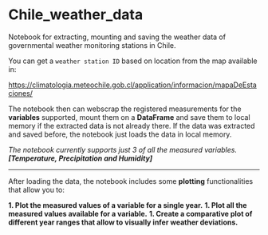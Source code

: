 # Chile_weather_data
Notebook for extracting, mounting and saving the weather data of governmental weather monitoring stations in Chile. 

You can get a `weather station ID` based on location from the map available in: 

https://climatologia.meteochile.gob.cl/application/informacion/mapaDeEstaciones/

The notebook then can webscrap the registered measurements for the **variables** supported, mount them on a **DataFrame** and save them to local memory if the extracted data is not already there. 
If the data was extracted and saved before, the notebook just loads the data in local memory.

  *The notebook currently supports just 3 of all the measured variables. **[Temperature, Precipitation and Humidity]***

***

After loading the data, the notebook includes some **plotting** functionalities that allow you to:

  **1. Plot the measured values of a variable for a single year.**
  **1. Plot all the measured values available for a variable.**
  **1. Create a comparative plot of different year ranges that allow to visually infer weather deviations.**

